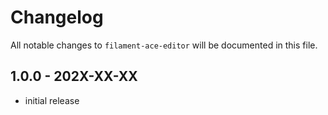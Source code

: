 # Changelog

All notable changes to `filament-ace-editor` will be documented in this file.

## 1.0.0 - 202X-XX-XX

- initial release
